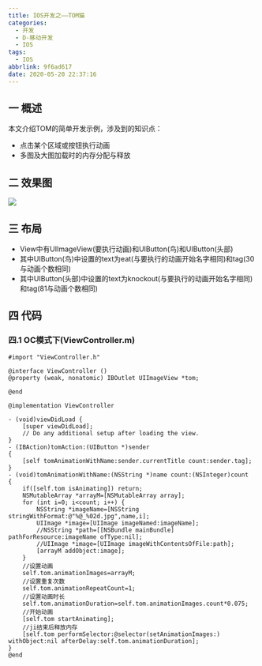 ```yaml
---
title: IOS开发之——TOM猫
categories:
  - 开发
  - D-移动开发
  - IOS
tags:
  - IOS
abbrlink: 9f6ad617
date: 2020-05-20 22:37:16
---
```

## 一 概述

本文介绍TOM的简单开发示例，涉及到的知识点：

* 点击某个区域或按钮执行动画
* 多图及大图加载时的内存分配与释放

<!--more-->

## 二 效果图

![][1]

## 三 布局
* View中有UIImageView(要执行动画)和UIButton(鸟)和UIButton(头部)
* 其中UIButton(鸟)中设置的text为eat(与要执行的动画开始名字相同)和tag(30与动画个数相同)
* 其中UIButton(头部)中设置的text为knockout(与要执行的动画开始名字相同)和tag(81与动画个数相同)


## 四 代码

### 四.1 OC模式下(ViewController.m)

```
#import "ViewController.h"

@interface ViewController ()
@property (weak, nonatomic) IBOutlet UIImageView *tom;

@end

@implementation ViewController

- (void)viewDidLoad {
    [super viewDidLoad];
    // Do any additional setup after loading the view.
}
- (IBAction)tomAction:(UIButton *)sender
{
    [self tomAnimationWithName:sender.currentTitle count:sender.tag];
}
- (void)tomAnimationWithName:(NSString *)name count:(NSInteger)count
{
    if([self.tom isAnimating]) return;
    NSMutableArray *arrayM=[NSMutableArray array];
    for (int i=0; i<count; i++) {
        NSString *imageName=[NSString stringWithFormat:@"%@_%02d.jpg",name,i];
        UIImage *image=[UIImage imageNamed:imageName];
        //NSString *path=[[NSBundle mainBundle] pathForResource:imageName ofType:nil];
        //UIImage *image=[UIImage imageWithContentsOfFile:path];
        [arrayM addObject:image];
    }
    //设置动画
    self.tom.animationImages=arrayM;
    //设置重复次数
    self.tom.animationRepeatCount=1;
    //设置动画时长
    self.tom.animationDuration=self.tom.animationImages.count*0.075;
    //开始动画
    [self.tom startAnimating];
    //ji结束后释放内存
    [self.tom performSelector:@selector(setAnimationImages:) withObject:nil afterDelay:self.tom.animationDuration];
}
@end

```


[1]:https://jsd.onmicrosoft.cn/gh/PGzxc/CDN/blog-ios/ios-tom-cat-animal.gif